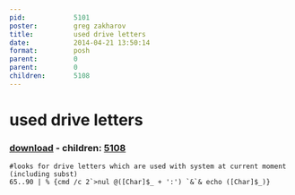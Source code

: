 ```yaml
---
pid:            5101
poster:         greg zakharov
title:          used drive letters
date:           2014-04-21 13:50:14
format:         posh
parent:         0
parent:         0
children:       5108
---
```


# used drive letters

### [download](5101.ps1) - children: [5108](5108.md)



```posh
#looks for drive letters which are used with system at current moment (including subst)
65..90 | % {cmd /c 2`>nul @([Char]$_ + ':') `&`& echo ([Char]$_)}
```
